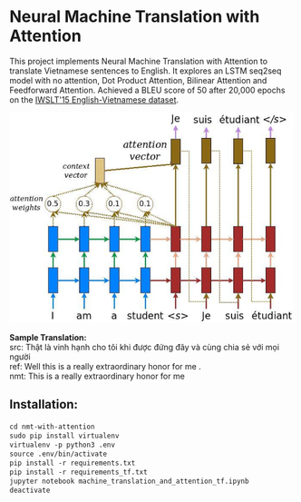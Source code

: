 # Neural Machine Translation with Attention
This project implements Neural Machine Translation with Attention to translate Vietnamese sentences to English. It explores an LSTM seq2seq model with no attention, Dot Product Attention, Bilinear Attention and Feedforward Attention. Achieved a BLEU score of 50 after 20,000 epochs on the [IWSLT'15 English-Vietnamese dataset](https://nlp.stanford.edu/projects/nmt/).

<img src="images/attention_mechanism.jpg" width="500"/> <br />

**Sample Translation:** </br>
src: Thật là vinh hạnh cho tôi khi được đứng đây và cùng chia sẻ với mọi người </br>
ref: Well this is a really extraordinary honor for me . </br>
nmt: This is a really extraordinary honor for me

## Installation: ##
```
cd nmt-with-attention
sudo pip install virtualenv
virtualenv -p python3 .env
source .env/bin/activate
pip install -r requirements.txt
pip install -r requirements_tf.txt
jupyter notebook machine_translation_and_attention_tf.ipynb
deactivate
```
